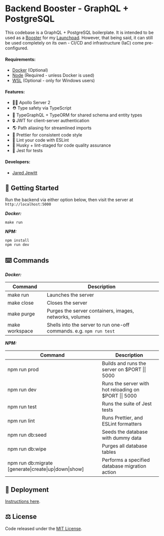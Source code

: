 # Backend Booster - GraphQL + PostgreSQL

This codebase is a GraphQL + PostgreSQL boilerplate. It is intended to be used as a
[Booster](https://github.com/jared-jewitt/booster-guidelines) for my [Launchpad](https://github.com/jared-jewitt/launchpad).
However, that being said, it can still be used completely on its own - CI/CD and infrastructure (IaC) come pre-configured.

#### Requirements:

- [Docker](https://www.docker.com/) (Optional)
- [Node](https://nodejs.org/en/) (Required - unless Docker is used)
- [WSL](https://docs.microsoft.com/en-us/windows/wsl/install-win10) (Optional - only for Windows users)

#### Features:

- 👨‍🚀 Apollo Server 2
- ⛑️ Type safety via TypeScript
- 🤖 TypeGraphQL + TypeORM for shared schema and entity types
- 🔒 JWT for client-server authentication
- 🌎 Path aliasing for streamlined imports
- 🌈 Prettier for consistent code style
- 👀 Lint your code with ESLint
- 🐺 Husky + lint-staged for code quality assurance
- 🧪 Jest for tests

#### Developers:

- [Jared Jewitt](https://jared-jewitt.github.io/)

## 🏃 Getting Started

Run the backend via either option below, then visit the server at `http://localhost:5000`

**_Docker:_**

```
make run
```

**_NPM:_**

```
npm install
npm run dev
```

## ⌨️ Commands

**_Docker:_**

| Command        | Description                                                         |
| -------------- | ------------------------------------------------------------------- |
| make run       | Launches the server                                                 |
| make close     | Closes the server                                                   |
| make purge     | Purges the server containers, images, networks, volumes             |
| make workspace | Shells into the server to run one-off commands. e.g. `npm run test` |

**_NPM:_**

| Command                                                               | Description                                                   |
| --------------------------------------------------------------------- | ------------------------------------------------------------- |
| npm run prod                                                          | Builds and runs the server on $PORT &#124;&#124; 5000         |
| npm run dev                                                           | Runs the server with hot reloading on $PORT &#124;&#124; 5000 |
| npm run test                                                          | Runs the suite of Jest tests                                  |
| npm run lint                                                          | Runs Prettier, and ESLint formatters                          |
| npm run db:seed                                                       | Seeds the database with dummy data                            |
| npm run db:wipe                                                       | Purges all database tables                                    |
| npm run db:migrate [generate&#124;create&#124;up&#124;down&#124;show] | Performs a specified database migration action                |

## 🚀 Deployment

[Instructions here](DEPLOYMENT.md).

## ⚖️ License

Code released under the [MIT License](LICENSE).

